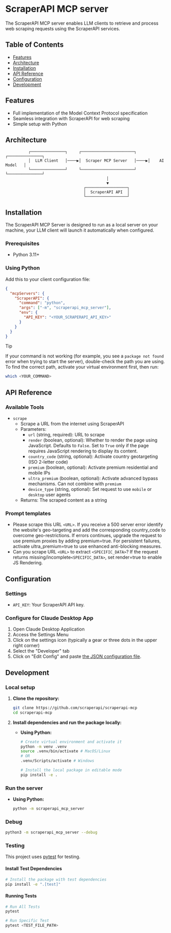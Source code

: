 # ScraperAPI MCP server

The ScraperAPI MCP server enables LLM clients to retrieve and process web scraping requests using the ScraperAPI services.

## Table of Contents

- [Features](#features)
- [Architecture](#architecture)
- [Installation](#installation)
- [API Reference](#api-reference)
- [Configuration](#configuration)
- [Development](#development)

## Features

- Full implementation of the Model Context Protocol specification
- Seamless integration with ScraperAPI for web scraping
- Simple setup with Python

## Architecture

```
          ┌───────────────┐     ┌───────────────────────┐     ┌───────────────┐
          │  LLM Client   │────▶│  Scraper MCP Server   │────▶│    AI Model   │
          └───────────────┘     └───────────────────────┘     └───────────────┘
                                            │
                                            ▼
                                  ┌──────────────────┐
                                  │  ScraperAPI API  │
                                  └──────────────────┘
```

## Installation

The ScraperAPI MCP Server is designed to run as a local server on your machine, your LLM client will launch it automatically when configured.

### Prerequisites
- Python 3.11+

### Using Python

Add this to your client configuration file:

```json
{
  "mcpServers": {
    "ScraperAPI": {
      "command": "python",
      "args": ["-m", "scraperapi_mcp_server"],
      "env": {
        "API_KEY": "<YOUR_SCRAPERAPI_API_KEY>"
      }
    }
  }
}
```


> [!TIP]
>
> If your command is not working (for example, you see a `package not found` error when trying to start the server), double-check the path you are using. To find the correct path, activate your virtual environment first, then run:
>    ```bash
>    which <YOUR_COMMAND>
>    ```

## API Reference

### Available Tools

- `scrape`
  - Scrape a URL from the internet using ScraperAPI
  - Parameters:
    - `url` (string, required): URL to scrape
    - `render` (boolean, optional): Whether to render the page using JavaScript. Defaults to `False`. Set to `True` only if the page requires JavaScript rendering to display its content.
    - `country_code` (string, optional): Activate country geotargeting (ISO 2-letter code)
    - `premium` (boolean, optional): Activate premium residential and mobile IPs
    - `ultra_premium` (boolean, optional): Activate advanced bypass mechanisms. Can not combine with `premium`
    - `device_type` (string, optional): Set request to use `mobile` or `desktop` user agents
  - Returns: The scraped content as a string

### Prompt templates

- Please scrape this URL `<URL>`. If you receive a 500 server error identify the website's geo-targeting and add the corresponding country_code to overcome geo-restrictions. If errors continues, upgrade the request to use premium proxies by adding premium=true. For persistent failures, activate ultra_premium=true to use enhanced anti-blocking measures.
- Can you scrape URL `<URL>` to extract `<SPECIFIC_DATA>`? If the request returns missing/incomplete`<SPECIFIC_DATA>`, set render=true to enable JS Rendering.

## Configuration

### Settings

- `API_KEY`: Your ScraperAPI API key.

### Configure for Claude Desktop App

1. Open Claude Desktop Application
2. Access the Settings Menu
3. Click on the settings icon (typically a gear or three dots in the upper right corner)
4. Select the "Developer" tab
5. Click on "Edit Config" and paste [the JSON configuration file](#installation).

## Development

### Local setup

1. **Clone the repository:**
   ```bash
   git clone https://github.com/scraperapi/scraperapi-mcp
   cd scraperapi-mcp
   ```

2. **Install dependencies and run the package locally:**
   - **Using Python:**
     ```bash
     # Create virtual environment and activate it
     python -m venv .venv
     source .venv/bin/activate # MacOS/Linux
     # OR
     .venv/Scripts/activate # Windows

     # Install the local package in editable mode
     pip install -e .
     ```


### Run the server
   - **Using Python:**
     ```bash
     python -m scraperapi_mcp_server
     ```


### Debug

```bash
python3 -m scraperapi_mcp_server --debug
```

### Testing

This project uses [pytest](https://docs.pytest.org/en/stable/) for testing.

#### Install Test Dependencies
```bash
# Install the package with test dependencies
pip install -e ".[test]"
```

#### Running Tests

```bash
# Run All Tests
pytest

# Run Specific Test
pytest <TEST_FILE_PATH>
```